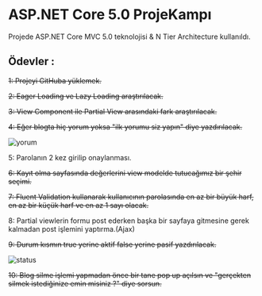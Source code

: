 # ASP.NET Core 5.0 ProjeKampı
Projede ASP.NET Core MVC 5.0 teknolojisi & N Tier Architecture kullanıldı.
## Ödevler :
~~1: Projeyi GitHuba yüklemek.~~

~~2: Eager Loading ve Lazy Loading araştırılacak.~~

~~3: View Component ile Partial View arasındaki fark araştırılacak.~~

~~4: Eğer blogta hiç yorum yoksa "ilk yorumu siz yapın" diye yazdırılacak.~~

![yorum](https://user-images.githubusercontent.com/83145997/144819074-9101a5ab-e10c-4988-ad0d-bb61dfc6b2d0.PNG)

5: Parolanın 2 kez girilip onaylanması.

~~6: Kayıt olma sayfasında değerlerini view modelde tutucağımız bir şehir seçimi.~~

~~7: Fluent Validation kullanarak kullanıcının parolasında en az bir büyük harf, en az bir küçük harf ve en az 1 sayı olacak.~~

8: Partial viewlerin formu post ederken başka bir sayfaya gitmesine gerek kalmadan post işlemini yaptırma.(Ajax)

~~9: Durum kısmın true yerine aktif false yerine pasif yazdırılacak.~~

![status](https://user-images.githubusercontent.com/83145997/147399636-8c1d2dcb-773f-4d69-b0ea-e9cfce0b0e36.PNG)

~~10: Blog silme işlemi yapmadan önce bir tane pop up açılsın ve "gerçekten silmek istediğinize emin misiniz ?" diye sorsun.~~
